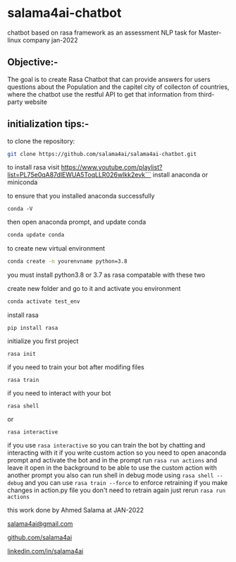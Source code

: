 # salama4ai-chatbot
chatbot based on rasa framework as an assessment NLP task for Master-linux company jan-2022

## Objective:-
The goal is to create Rasa Chatbot that can provide answers for users questions about the Population and the capitel city of collecton of countries, where the chatbot use the restful API to get that information from third-party website

## initialization tips:-
to clone the repository:
```bash
git clone https://github.com/salama4ai/salama4ai-chatbot.git
```
to install rasa
visit https://www.youtube.com/playlist?list=PL75e0qA87dlEWUA5ToqLLR026wIkk2evk```
install anaconda or miniconda

to ensure that you installed anaconda successfully
```
conda -V
```
then open anaconda prompt, and update conda 
```bash
conda update conda
```
to create new virtual environment
```bash
conda create -n yourenvname python=3.8 
```
you must install python3.8 or 3.7 as rasa compatable with these two


create new folder and go to it and activate you environment
```bash
conda activate test_env
```
install rasa
```
pip install rasa
```
initialize you first project
```
rasa init 
```
if you need to train your bot after modifing files
```
rasa train
```
if you need to interact with your bot
```
rasa shell
```
or 
```
rasa interactive
```
if you use ```rasa interactive``` so you can train the bot by chatting and interacting with it 
if you write custom action so you need to open anaconda prompt and activate the bot and in the prompt run
```rasa run actions``` 
and leave it open in the background to be able to use the custom action with another prompt
you also can run shell in debug mode using ```rasa shell --debug```
and you can use ```rasa train --force``` to enforce retraining
if you make changes in action.py file you don't need to retrain again just rerun ```rasa run actions```


this work done by Ahmed Salama at JAN-2022

salama4ai@gmail.com

[github.com/salama4ai](https://www.github.com/salama4ai/)

[linkedin.com/in/salama4ai](https://www.linkedin.com/in/salama4ai/)



